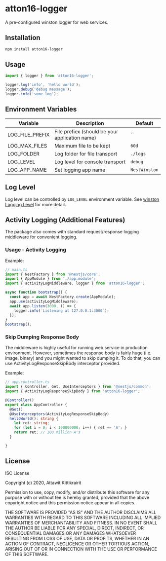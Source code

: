 # atton16-logger

A pre-configured winston logger for web services.

## Installation

```bash
npm install atton16-logger
```

## Usage

```typescript
import { logger } from 'atton16-logger';

logger.log('info', 'hello world');
logger.debug('debug message');
logger.info('some log');

```

## Environment Variables

| Variable | Description | Default |
|----------|-------------|---------|
| LOG_FILE_PREFIX | File prefiex (should be your application name) | `` |
| LOG_MAX_FILES | Maximum file to be kept | `60d` |
| LOG_FOLDER | Log folder for file transport | `./logs` |
| LOG_LEVEL | Log level for console transport | `debug` |
| LOG_APP_NAME | Set logging app name | `NestWinston` |

## Log Level

Log level can be controlled by `LOG_LEVEL` environment variable. See [winston Logging Level](https://github.com/winstonjs/winston#logging-levels) for more detail.

## Activity Logging (Additional Features)

The package also comes with standard request/response logging middleware for convenient logging.

### Usage - Activity Logging

Example:

```typescript
// main.ts
import { NestFactory } from '@nestjs/core';
import { AppModule } from './app.module';
import { activityLogMiddleware, logger } from 'atton16-logger';

async function bootstrap() {
  const app = await NestFactory.create(AppModule);
  app.use(activityLogMiddleware);
  await app.listen(3000, () => {
    logger.info(`Listening at 127.0.0.1:3000`);
  });
}
bootstrap();
```

### Skip Dumping Response Body

The middleware is highly useful for running web service in production environment. However, sometimes the response body is fairly huge (i.e. image, binary) and you might wanted to skip dumping it. To do that, you can use ActivityLogResponseSkipBody interceptor provided.

Example:

```typescript
// app.controller.ts
import { Controller, Get, UseInterceptors } from '@nestjs/common';
import { ActivityLogResponseSkipBody } from 'atton16-logger';

@Controller()
export class AppController {
  @Get()
  @UseInterceptors(ActivityLogResponseSkipBody)
  helloWorld(): string {
    let ret: string;
    for (let i = 0; i < 100000000; i++) { ret += 'A'; }
    return ret; // 100 million A's
  }

}
```

## License

ISC License

Copyright (c) 2020, Attawit Kittikrairit

Permission to use, copy, modify, and/or distribute this software for any
purpose with or without fee is hereby granted, provided that the above
copyright notice and this permission notice appear in all copies.

THE SOFTWARE IS PROVIDED "AS IS" AND THE AUTHOR DISCLAIMS ALL WARRANTIES
WITH REGARD TO THIS SOFTWARE INCLUDING ALL IMPLIED WARRANTIES OF
MERCHANTABILITY AND FITNESS. IN NO EVENT SHALL THE AUTHOR BE LIABLE FOR
ANY SPECIAL, DIRECT, INDIRECT, OR CONSEQUENTIAL DAMAGES OR ANY DAMAGES
WHATSOEVER RESULTING FROM LOSS OF USE, DATA OR PROFITS, WHETHER IN AN
ACTION OF CONTRACT, NEGLIGENCE OR OTHER TORTIOUS ACTION, ARISING OUT OF
OR IN CONNECTION WITH THE USE OR PERFORMANCE OF THIS SOFTWARE.
